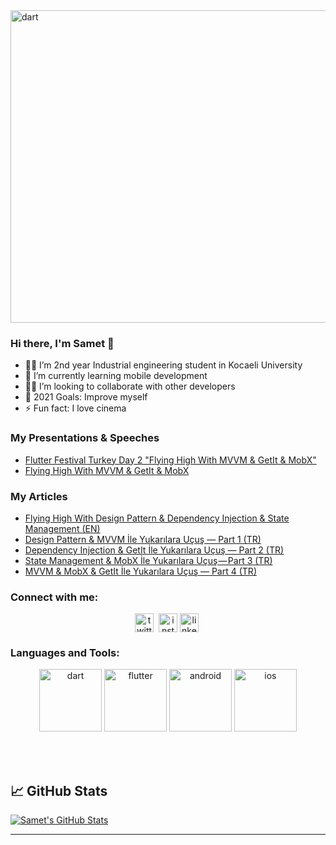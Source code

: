  <img src="https://miro.medium.com/max/1400/0*vowtRZE_wvyVA7CB" alt="dart" width="1000" height="500"/>  
 
### Hi there, I'm Samet 👋 

- 👨‍🏫 I’m 2nd year Industrial engineering student in Kocaeli University
- 📱 I’m currently learning mobile development
- 🙋‍♂️ I’m looking to collaborate with other developers
- 🥅 2021 Goals: Improve myself 
- ⚡ Fun fact: I love cinema 

### My Presentations & Speeches

- [Flutter Festival Turkey Day 2 "Flying High With MVVM & GetIt & MobX"](https://youtu.be/WdV0uUC-eTw?t=16206)
- [Flying High With MVVM & GetIt & MobX](https://docs.google.com/presentation/d/1EPxPekEA2-5JOMZxt9NtbLcIOuSmWFrw_H5oW_n-IQo/edit?usp=sharing)

### My Articles

- [Flying High With Design Pattern & Dependency Injection & State Management (EN)](https://medium.com/flutter-community/flying-high-with-design-pattern-dependency-injection-state-management-f001f584512f)
- [Design Pattern & MVVM İle Yukarılara Uçuş — Part 1 (TR)](https://medium.com/flutter-students-club/design-pattern-mvvm-i%CC%87le-yukar%C4%B1lara-u%C3%A7u%C5%9F-part-1-338e68cc1040)
- [Dependency Injection & GetIt İle Yukarılara Uçuş — Part 2 (TR)](https://medium.com/flutter-students-club/dependency-injection-getit-i%CC%87le-yukar%C4%B1lara-u%C3%A7u%C5%9F-part-2-e12fdb90907b)
- [State Management & MobX İle Yukarılara Uçuş — Part 3 (TR)](https://medium.com/flutter-students-club/state-management-mobx-i%CC%87le-yukar%C4%B1lara-u%C3%A7u%C5%9F-part-3-662374a0db27)
- [MVVM & MobX & GetIt İle Yukarılara Uçuş — Part 4 (TR)](https://medium.com/flutter-students-club/mvvm-mobx-getit-i%CC%87le-yukar%C4%B1lara-u%C3%A7u%C5%9F-part-4-eb9e74bfbad9)
 


### Connect with me:

<p align="center">
<a href="https://twitter.com/sametcilingirrr" target="blank"><img align="center" src="https://cdn.jsdelivr.net/npm/simple-icons@3.0.1/icons/twitter.svg" alt="twitter" height="30" width="30" /></a>&nbsp;
<a href="https://www.instagram.com/sametcilingirr"><img align="center" alt="instagram" width="30px" src="https://cdn.jsdelivr.net/npm/simple-icons@3.0.1/icons/instagram.svg" /></a>
<a href="https://linkedin.com/in/sametcilingir" target="blank"><img align="center" src="https://cdn.jsdelivr.net/npm/simple-icons@3.0.1/icons/linkedin.svg" alt="linkedin" height="30" width="30" /></a>&nbsp;

</p>

### Languages and Tools:

<p align="center">
      <img src="https://www.vectorlogo.zone/logos/dartlang/dartlang-ar21.svg" alt="dart" width="100" height="100"/>    
       <img src="https://www.vectorlogo.zone/logos/flutterio/flutterio-ar21.svg" alt="flutter" width="100" height="100"/> 
       <img src="https://www.vectorlogo.zone/logos/android/android-ar21.svg" alt="android" width="100" height="100"/> 
       <img src="https://www.vectorlogo.zone/logos/apple/apple-ar21.svg" alt="ios" width="100" height="100"/> 
</p>
<br />
<br />

## &#x1f4c8; GitHub Stats

<a href="https://github.com/sametcilingir/sametcilingir">
  <img align="center" src="https://github-readme-stats.vercel.app/api?username=sametcilingir" alt="Samet's GitHub Stats" />
</a>



<!-- links to social media icons -->

<!-- icons with padding -->

[1.1]: http://i.imgur.com/tXSoThF.png (twitter icon with padding)
[2.1]: http://i.imgur.com/0o48UoR.png (github icon with padding)

<!-- icons without padding -->

[1.2]: http://i.imgur.com/wWzX9uB.png (twitter icon without padding)
[2.2]: http://i.imgur.com/9I6NRUm.png (github icon without padding)
[3.2]: https://raw.githubusercontent.com/MartinHeinz/MartinHeinz/master/linkedin-3-16.png (LinkedIn icon without padding)


---


